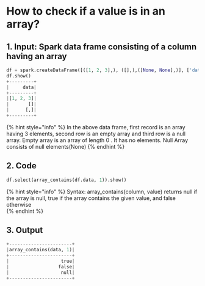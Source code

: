 # How to check if a value is in an array?

## 1.  Input:  Spark data frame consisting of a column having an array

```python
df = spark.createDataFrame([([1, 2, 3],), ([],),([None, None],)], ['data'])
df.show()
+---------+
|     data|
+---------+
|[1, 2, 3]|
|       []|
|      [,]|
+---------+
```

{% hint style="info" %}
In the above data frame, first record is an array having 3 elements, second row is an empty array and third row is a null array.                                                                                                              Empty array is an array of length 0 . It has no elements.                                                                  Null Array consists of null elements\(None\)
{% endhint %}

## 2.  Code 

```python
df.select(array_contains(df.data, 1)).show()
```

{% hint style="info" %}
Syntax:   array\_contains\(column,  value\)                                                                                                        returns null if the array is null, true if the array contains the given value, and false otherwise                                                                                                                                
{% endhint %}

## 3. Output

```python
+-----------------------+
|array_contains(data, 1)|
+-----------------------+
|                   true|
|                  false|
|                   null|
+-----------------------+
```

